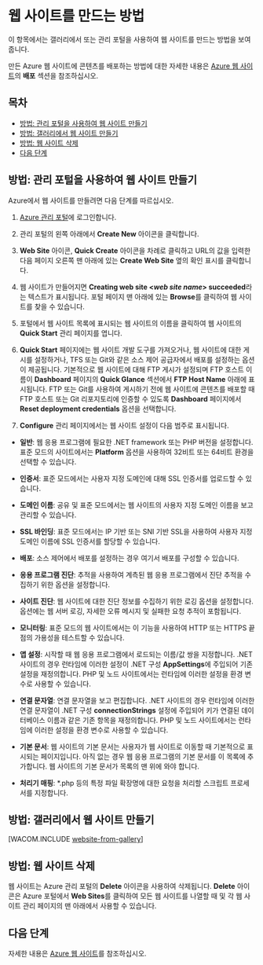 <properties  linkid="manage-services-how-to-create-websites" urlDisplayName="How to create" pageTitle="How to create web sites - Azure service management" metaKeywords="Azure creating web site, Azure deleting website" description="Learn how to create a web site using the Azure Management Portal." metaCanonical="" services="web-sites" documentationCenter="" title="How to Create and Deploy a Web Site" authors="timamm" solutions="" manager="" editor="" />

# 웹 사이트를 만드는 방법

이 항목에서는 갤러리에서 또는 관리 포털을 사용하여 웹 사이트를 만드는 방법을 보여 줍니다.

만든 Azure 웹 사이트에 콘텐츠를 배포하는 방법에 대한 자세한 내용은 [Azure 웹 사이트](/ko-kr/documentation/services/web-sites/)의 **배포** 섹션을 참조하십시오.

## 목차

* [방법: 관리 포털을 사용하여 웹 사이트 만들기](#createawebsiteportal)
* [방법: 갤러리에서 웹 사이트 만들기](#howtocreatefromgallery)
* [방법: 웹 사이트 삭제](#deleteawebsite)
* [다음 단계](#nextsteps)

## <a name="createawebsiteportal"></a>방법: 관리 포털을 사용하여 웹 사이트 만들기

Azure에서 웹 사이트를 만들려면 다음 단계를 따르십시오.

1.  [Azure 관리 포털][1]에 로그인합니다.

2.  관리 포털의 왼쪽 아래에서 **Create New** 아이콘을 클릭합니다.

3.  **Web Site** 아이콘, **Quick Create** 아이콘을 차례로 클릭하고 URL의 값을 입력한 다음 페이지 오른쪽 맨 아래에 있는 **Create Web Site** 옆의 확인 표시를 클릭합니다.

4.  웹 사이트가 만들어지면 **Creating web site <*web site name*> succeeded**라는 텍스트가 표시됩니다. 포털 페이지 맨 아래에 있는 **Browse**를 클릭하여 웹 사이트를 찾을 수 있습니다.

5.  포털에서 웹 사이트 목록에 표시되는 웹 사이트의 이름을 클릭하여 웹 사이트의 **Quick Start** 관리 페이지를 엽니다.

6.  **Quick Start** 페이지에는 웹 사이트 개발 도구를 가져오거나, 웹 사이트에 대한 게시를 설정하거나, TFS 또는 Git와 같은 소스 제어 공급자에서 배포를 설정하는 옵션이 제공됩니다. 기본적으로 웹 사이트에 대해 FTP 게시가 설정되며 FTP 호스트 이름이 **Dashboard** 페이지의 **Quick Glance** 섹션에서 **FTP Host Name** 아래에 표시됩니다. FTP 또는 Git를 사용하여 게시하기 전에 웹 사이트에 콘텐츠를 배포할 때 FTP 호스트 또는 Git 리포지토리에 인증할 수 있도록 **Dashboard** 페이지에서 **Reset deployment credentials** 옵션을 선택합니다.

7.  **Configure** 관리 페이지에서는 웹 사이트 설정이 다음 범주로 표시됩니다.

* **일반**: 웹 응용 프로그램에 필요한 .NET framework 또는 PHP 버전을 설정합니다. 표준 모드의 사이트에서는 **Platform** 옵션을 사용하여 32비트 또는 64비트 환경을 선택할 수 있습니다.

* **인증서**: 표준 모드에서는 사용자 지정 도메인에 대해 SSL 인증서를 업로드할 수 있습니다.

* **도메인 이름**: 공유 및 표준 모드에서는 웹 사이트의 사용자 지정 도메인 이름을 보고 관리할 수 있습니다.

* **SSL 바인딩**: 표준 모드에서는 IP 기반 또는 SNI 기반 SSL을 사용하여 사용자 지정 도메인 이름에 SSL 인증서를 할당할 수 있습니다.

* **배포**: 소스 제어에서 배포를 설정하는 경우 여기서 배포를 구성할 수 있습니다.

* **응용 프로그램 진단**: 추적을 사용하여 계측된 웹 응용 프로그램에서 진단 추적을 수집하기 위한 옵션을 설정합니다.

* **사이트 진단**: 웹 사이트에 대한 진단 정보를 수집하기 위한 로깅 옵션을 설정합니다. 옵션에는 웹 서버 로깅, 자세한 오류 메시지 및 실패한 요청 추적이 포함됩니다.

* **모니터링**: 표준 모드의 웹 사이트에서는 이 기능을 사용하여 HTTP 또는 HTTPS 끝점의 가용성을 테스트할 수 있습니다.

* **앱 설정**: 시작할 때 웹 응용 프로그램에서 로드되는 이름/값 쌍을 지정합니다. .NET 사이트의 경우 런타임에 이러한 설정이 .NET 구성 **AppSettings**에 주입되어 기존 설정을 재정의합니다. PHP 및 노드 사이트에서는 런타임에 이러한 설정을 환경 변수로 사용할 수 있습니다.

* **연결 문자열**: 연결 문자열을 보고 편집합니다. .NET 사이트의 경우 런타임에 이러한 연결 문자열이 .NET 구성 **connectionStrings** 설정에 주입되어 키가 연결된 데이터베이스 이름과 같은 기존 항목을 재정의합니다. PHP 및 노드 사이트에서는 런타임에 이러한 설정을 환경 변수로 사용할 수 있습니다.

* **기본 문서**: 웹 사이트의 기본 문서는 사용자가 웹 사이트로 이동할 때 기본적으로 표시되는 페이지입니다. 아직 없는 경우 웹 응용 프로그램의 기본 문서를 이 목록에 추가합니다. 웹 사이트의 기본 문서가 목록의 맨 위에 와야 합니다.

* **처리기 매핑**: \*.php 등의 특정 파일 확장명에 대한 요청을 처리할 스크립트 프로세서를 지정합니다.

## <a name="howtocreatefromgallery"></a>방법: 갤러리에서 웹 사이트 만들기

[WACOM.INCLUDE [website-from-gallery](../includes/website-from-gallery.md)]

## <a name="deleteawebsite"></a>방법: 웹 사이트 삭제

웹 사이트는 Azure 관리 포털의 **Delete** 아이콘을 사용하여 삭제됩니다. **Delete** 아이콘은 Azure 포털에서 **Web Sites**를 클릭하여 모든 웹 사이트를 나열할 때 및 각 웹 사이트 관리 페이지의 맨 아래에서 사용할 수 있습니다.

## <a name="nextsteps"></a>다음 단계

자세한 내용은 [Azure 웹 사이트](/ko-kr/documentation/services/web-sites/)를 참조하십시오.



[1]: http://manage.windowsazure.com/